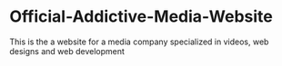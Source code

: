 # Official-Addictive-Media-Website
This is the a website for a media company specialized in videos, web designs and web development

